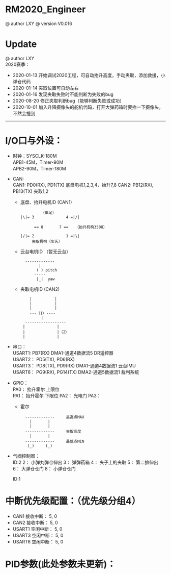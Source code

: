   RM2020_Engineer  
  =======
  @ author  LXY 
  @ version  V0.016  

  Update
  ========
  @ author  LXY   
  2020赛季：
  * 2020-01-13 开始调试2020工程，可自动抬升高度，手动夹取，添加救援，小弹仓代码
  * 2020-01-14 夹取位置可自动左右
  * 2020-01-16 发现夹取失败时不能判断为失败的bug
  * 2020-08-20 修正夹取判断bug（能够判断失败或成功）
  * 2020-10-01 加入升降摄像头的舵机代码，打开大弹药箱时要抬一下摄像头，不然会撞到
  ******************************************************************************
  I/O口与外设：
  ========
  * 时钟：SYSCLK-180M  
	  APB1-45M，Timer-90M  
      APB2-90M，Timer-180M  

  *	CAN:  
    CAN1: PD0(RX), PD1(TX)      底盘电机1,2,3,4，抬升7,8 
    CAN2: PB12(RX), PB13(TX)    夹取1,2
    
    * 底盘、抬升电机ID (CAN1)   

                   （车尾）  
          |\|= 3              4 =|/|

                == 8       7 ==   （抬升机构3508）

          |/|= 2              1 =|\|
               夹取机构（车头）

    * 云台电机ID  （暂无云台）

            -------------
                  | 
                 ( ) pitch 
                -----
                 |_|  yaw 

    * 夹取电机ID (CAN2)  

			  |          |
			  |          |
			  |          |
			  ---（1）----
				   |
			------------------
		   |			  |
		   |			  |（2）
		   |			  |


                       

  *	串口：  
    USART1:     PB7(RX)            DMA1-通道4数据流5  DR遥控器  
    USART2：	PD5(TX), PD6(RX)   					  
    USART3：	PD8(TX), PD9(RX)   DMA1-通道4数据流1  云台IMU  
    USART6：	PG9(RX), PG14(TX)  DMA2-通道5数据流1  裁判系统
  
  * GPIO：  
    PA0：    抬升霍尔 上限位  
    PA1：    抬升霍尔 下限位
	PA2：    光电门
	PA3：    
    * 霍尔

            -------------     最高点MAX
              |       |
              |       |
            -------------     夹取高度
              |       |
            -------------     最低点MIN
             (_)     (_)
          
 
 *	气阀控制器：  
	ID:2
	2：	  小弹丸弹仓伸出
	3：	  弹弹药箱
    4：	  夹子上的夹取
	5：	  第二排伸出	
	6：	  大弹仓仓门
	8：	  小弹仓仓门

	ID:1
	

  中断优先级配置：（优先级分组4）
  =======
  * CAN1 接收中断：	  5, 0  
  * CAN2 接收中断：	  5, 0  
  * USART1 空闲中断：	5, 0  
  * USART3 空闲中断：	5, 0  
  * USART6 空闲中断：	5, 0  

  PID参数(此处参数未更新)：
  =======
